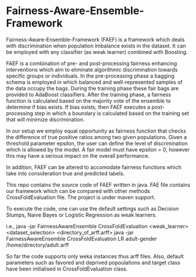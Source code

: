 # Fairness-Aware-Ensemble-Framework

Fairness-Aware-Ensemble-Framework (FAEF) is a framework which deals with discrimination when population imbalance exists in the dataset. It can be employed with any classifier (as weak learner) combined with Boosting.

FAEF is a combination of pre- and post-processing fairness enhancing interventions which aim to eliminate algorithmic discrimination towards specific groups or individuals. In the pre-processing phase a bagging schema is employed in which balanced and well-represented samples of the data occupy the bags. During the training phase these fair bags are provided to AdaBoost classifiers. After the training phase, a fairness function is calculated based on the majority vote of the ensemble to determine if bias exists. If bias exists, then FAEF executes a post-processing step in which a boundary is calculated based on the training set that will minimize discrimination.  

In our setup we employ equal opportunity as fairness function that checks the difference of true positive ratios among two given populations. Given a threshold parameter epsilon, the user can define the level of discrimination which is allowed by the model. A fair model must have epsilon = 0, however this may have a serious impact on the overall performance. 

In addition, FAEF can be altered to accomodate fairness functions which take into consideration true and predicted labels. 

This repo contains the source code of FAEF written in java. FAE file contains our framework which can be compared with other methods CrossFoldEvaluation file. The project is under maven support.

To execute the code, one can use the default settings such as Decision Stumps, Naive Bayes or Logistic Regression as weak learners. 

i.e., java -jar FairnessAwareEnsemble CrossFoldEvaluation <weak_learner> <dataset_selection> <directory_of_arff.arff>
java -jar FairnessAwareEnsemble CrossFoldEvaluation LR adult-gender /home/directory/adult.arff

So far the code supports only weka instances thus arff files. Also, default parameters such as favored and deprived popoulations and target class have been initialised in CrossFoldEvaluation class.  
